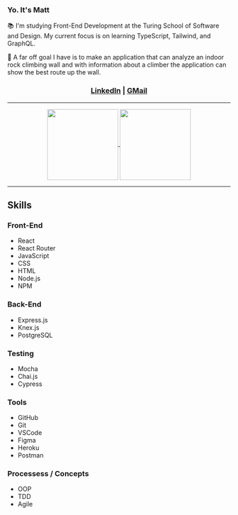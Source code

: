 ### Yo. It's Matt

📚 I'm studying Front-End Development at the Turing School of Software and Design. My current focus is on learning TypeScript, Tailwind, and GraphQL.

🔭 A far off goal I have is to make an application that can analyze an indoor rock climbing wall and with information about a climber the application can show the best route up the wall.

<h3 align="center"><a href="https://linkedin.com/in/matthew-press-813961246/">LinkedIn</a> | <a href="mailto:press.matt14@gmail.com">GMail</a></h3>

<hr />

<div align="center">
  <a href="https://github.com/MatthewPress/github-readme-stats">
    <img align="center" height="160em" src="https://github-readme-stats.vercel.app/api?username=MatthewPress&show_icons=true&theme=outrun" />
  </a>
  <a href="https://github.com/MatthewPress/github-readme-stats">
    <img align="center" height="160em" src="https://github-readme-stats.vercel.app/api/top-langs/?username=MatthewPress&layout=compact&theme=outrun" />
  </a>
</div>

<hr />

## Skills

### Front-End

* React
* React Router
* JavaScript
* CSS
* HTML
* Node.js
* NPM

### Back-End

* Express.js
* Knex.js
* PostgreSQL

### Testing

* Mocha
* Chai.js
* Cypress

### Tools

* GitHub
* Git
* VSCode
* Figma
* Heroku
* Postman

### Processess / Concepts

* OOP
* TDD
* Agile
